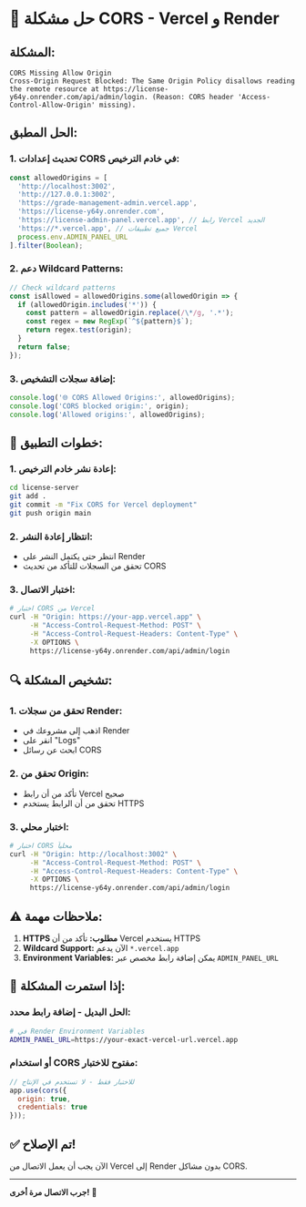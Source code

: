 # 🔧 حل مشكلة CORS - Vercel و Render

## المشكلة:
```
CORS Missing Allow Origin
Cross-Origin Request Blocked: The Same Origin Policy disallows reading the remote resource at https://license-y64y.onrender.com/api/admin/login. (Reason: CORS header 'Access-Control-Allow-Origin' missing).
```

## الحل المطبق:

### 1. تحديث إعدادات CORS في خادم الترخيص:
```javascript
const allowedOrigins = [
  'http://localhost:3002',
  'http://127.0.0.1:3002',
  'https://grade-management-admin.vercel.app',
  'https://license-y64y.onrender.com',
  'https://license-admin-panel.vercel.app', // رابط Vercel الجديد
  'https://*.vercel.app', // جميع تطبيقات Vercel
  process.env.ADMIN_PANEL_URL
].filter(Boolean);
```

### 2. دعم Wildcard Patterns:
```javascript
// Check wildcard patterns
const isAllowed = allowedOrigins.some(allowedOrigin => {
  if (allowedOrigin.includes('*')) {
    const pattern = allowedOrigin.replace(/\*/g, '.*');
    const regex = new RegExp(`^${pattern}$`);
    return regex.test(origin);
  }
  return false;
});
```

### 3. إضافة سجلات التشخيص:
```javascript
console.log('🌐 CORS Allowed Origins:', allowedOrigins);
console.log('CORS blocked origin:', origin);
console.log('Allowed origins:', allowedOrigins);
```

## 🚀 خطوات التطبيق:

### 1. إعادة نشر خادم الترخيص:
```bash
cd license-server
git add .
git commit -m "Fix CORS for Vercel deployment"
git push origin main
```

### 2. انتظار إعادة النشر:
- انتظر حتى يكتمل النشر على Render
- تحقق من السجلات للتأكد من تحديث CORS

### 3. اختبار الاتصال:
```bash
# اختبار CORS من Vercel
curl -H "Origin: https://your-app.vercel.app" \
     -H "Access-Control-Request-Method: POST" \
     -H "Access-Control-Request-Headers: Content-Type" \
     -X OPTIONS \
     https://license-y64y.onrender.com/api/admin/login
```

## 🔍 تشخيص المشكلة:

### 1. تحقق من سجلات Render:
- اذهب إلى مشروعك في Render
- انقر على "Logs"
- ابحث عن رسائل CORS

### 2. تحقق من Origin:
- تأكد من أن رابط Vercel صحيح
- تحقق من أن الرابط يستخدم HTTPS

### 3. اختبار محلي:
```bash
# اختبار CORS محلياً
curl -H "Origin: http://localhost:3002" \
     -H "Access-Control-Request-Method: POST" \
     -H "Access-Control-Request-Headers: Content-Type" \
     -X OPTIONS \
     https://license-y64y.onrender.com/api/admin/login
```

## ⚠️ ملاحظات مهمة:

1. **HTTPS مطلوب:** تأكد من أن Vercel يستخدم HTTPS
2. **Wildcard Support:** الآن يدعم `*.vercel.app`
3. **Environment Variables:** يمكن إضافة رابط مخصص عبر `ADMIN_PANEL_URL`

## 🔄 إذا استمرت المشكلة:

### الحل البديل - إضافة رابط محدد:
```bash
# في Render Environment Variables
ADMIN_PANEL_URL=https://your-exact-vercel-url.vercel.app
```

### أو استخدام CORS مفتوح للاختبار:
```javascript
// للاختبار فقط - لا تستخدم في الإنتاج
app.use(cors({
  origin: true,
  credentials: true
}));
```

## ✅ تم الإصلاح!

الآن يجب أن يعمل الاتصال من Vercel إلى Render بدون مشاكل CORS.

---

**جرب الاتصال مرة أخرى!** 🚀
